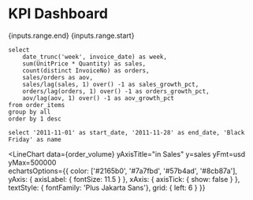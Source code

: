 # KPI Dashboard

<DateRange name=range data={order_volume} date=week/> 

{inputs.range.end}
{inputs.range.start}

```order_volume
select
    date_trunc('week', invoice_date) as week,
    sum(UnitPrice * Quantity) as sales,
    count(distinct InvoiceNo) as orders,
    sales/orders as aov,
    sales/lag(sales, 1) over() -1 as sales_growth_pct,
    orders/lag(orders, 1) over() -1 as orders_growth_pct,
    aov/lag(aov, 1) over() -1 as aov_growth_pct
from order_items
group by all
order by 1 desc
```

```seasons
select '2011-11-01' as start_date, '2011-11-28' as end_date, 'Black Friday' as name
```

<BigValue 
    data={order_volume} value=sales comparison=sales_growth_pct comparisonTitle="last week" fmt=usd/>
<BigValue 
    data={order_volume} value=orders comparison=orders_growth_pct comparisonTitle="last week"/>
<BigValue 
    data={order_volume} value=aov title="AOV" comparison=aov_growth_pct comparisonTitle="last week" fmt=usd/>

<LineChart 
    data={order_volume} 
    yAxisTitle="in Sales" 
    y=sales
    yFmt=usd
    yMax=500000  
    echartsOptions={{
    color: ['#2165b0', '#7a7fbd', '#57b4ad', '#8cb87a'],
    yAxis: { axisLabel: { fontSize: 11.5 } },
     xAxis: {
        axisTick: {
          show: false
        }
      },
    textStyle: { fontFamily: 'Plus Jakarta Sans'},
    grid: { left: 6 }
    }}
>
  <ReferenceArea data={seasons} xMin=start_date xMax=end_date label=name/>
</LineChart>